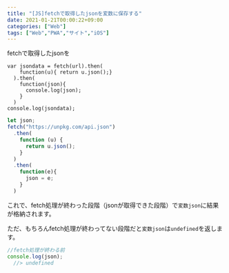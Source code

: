 ```yaml
---
title: "[JS]fetchで取得したjsonを変数に保存する"
date: 2021-01-21T00:00:22+09:00
categories: ["Web"]
tags: ["Web","PWA","サイト","iOS"]
---
```


fetchで取得したjsonを

```
var jsondata = fetch(url).then(
    function(u){ return u.json();}
  ).then(
    function(json){
      console.log(json);
    }
  )
console.log(jsondata);
```



```js
let json;    
fetch("https://unpkg.com/api.json")
  .then(
    function (u) {
      return u.json();
    }
  )
  .then(
    function(e){
      json = e;
    }
  )
```

これで、fetch処理が終わった段階（jsonが取得できた段階）で`変数json`に結果が格納されます。

ただ、もちろんfetch処理が終わってない段階だと`変数json`は`undefined`を返します。

```js
//fetch処理が終わる前
console.log(json);
  //> undefined
```